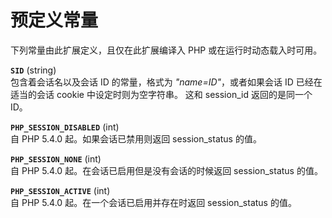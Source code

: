 预定义常量
==========

下列常量由此扩展定义，且仅在此扩展编译入 PHP 或在运行时动态载入时可用。

**`SID`** (<span class="type">string</span>)  
<span class="simpara"> 包含着会话名以及会话 ID 的常量，格式为
*"name=ID"*，或者如果会话 ID 已经在适当的会话 cookie
中设定时则为空字符串。 这和 <span class="function">session\_id</span>
返回的是同一个 ID。 </span>

**`PHP_SESSION_DISABLED`** (<span class="type">int</span>)  
<span class="simpara"> 自 PHP 5.4.0 起。如果会话已禁用则返回 <span
class="function">session\_status</span> 的值。 </span>

**`PHP_SESSION_NONE`** (<span class="type">int</span>)  
<span class="simpara"> 自 PHP 5.4.0
起。在会话已启用但是没有会话的时候返回 <span
class="function">session\_status</span> 的值。 </span>

**`PHP_SESSION_ACTIVE`** (<span class="type">int</span>)  
<span class="simpara"> 自 PHP 5.4.0 起。在一个会话已启用并存在时返回
<span class="function">session\_status</span> 的值。 </span>
